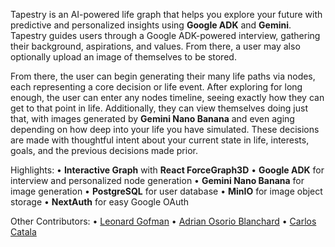 Tapestry is an AI-powered life graph that helps you explore your future with predictive and personalized insights using **Google ADK** and **Gemini**. Tapestry guides users through a Google ADK-powered interview, gathering their background, aspirations, and values. From there, a user may also optionally upload an image of themselves to be stored.

From there, the user can begin generating their many life paths via nodes, each representing a core decision or life event. After exploring for long enough, the user can enter any nodes timeline, seeing exactly how they can get to that point in life. Additionally, they can view themselves doing just that, with images generated by **Gemini Nano Banana** and even aging depending on how deep into your life you have simulated. These decisions are made with thoughtful intent about your current state in life, interests, goals, and the previous decisions made prior.

Highlights:
• **Interactive Graph** with **React ForceGraph3D**
• **Google ADK** for interview and personalized node generation
• **Gemini Nano Banana** for image generation
• **PostgreSQL** for user database
• **MinIO** for image object storage
• **NextAuth** for easy Google OAuth

Other Contributors:
• [Leonard Gofman](https://www.linkedin.com/in/lgofman/)
• [Adrian Osorio Blanchard](https://www.linkedin.com/in/adrianosoriob/)
• [Carlos Catala](https://www.linkedin.com/in/cataladev/)
